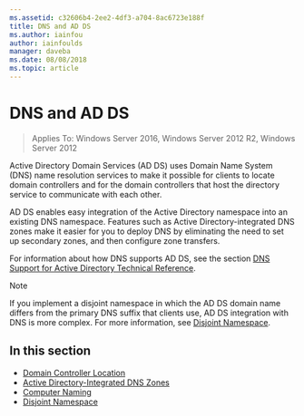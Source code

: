 ```yaml
---
ms.assetid: c32606b4-2ee2-4df3-a704-8ac6723e188f
title: DNS and AD DS
ms.author: iainfou
author: iainfoulds
manager: daveba
ms.date: 08/08/2018
ms.topic: article
---
```


# DNS and AD DS

> Applies To: Windows Server 2016, Windows Server 2012 R2, Windows Server 2012

Active Directory Domain Services (AD DS) uses Domain Name System (DNS) name resolution services to make it possible for clients to locate domain controllers and for the domain controllers that host the directory service to communicate with each other.

AD DS enables easy integration of the Active Directory namespace into an existing DNS namespace. Features such as Active Directory-integrated DNS zones make it easier for you to deploy DNS by eliminating the need to set up secondary zones, and then configure zone transfers.

For information about how DNS supports AD DS, see the section [DNS Support for Active Directory Technical Reference](/previous-versions/windows/it-pro/windows-server-2003/cc781627(v=ws.10)).

> [!NOTE]
> If you implement a disjoint namespace in which the AD DS domain name differs from the primary DNS suffix that clients use, AD DS integration with DNS is more complex. For more information, see [Disjoint Namespace](Disjoint-Namespace.md).

## In this section

- [Domain Controller Location](Domain-Controller-Location.md)
- [Active Directory-Integrated DNS Zones](Active-Directory-Integrated-DNS-Zones.md)
- [Computer Naming](Computer-Naming.md)
- [Disjoint Namespace](Disjoint-Namespace.md)
